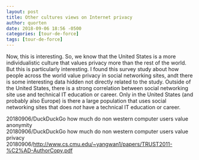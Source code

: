 ```yaml
---
layout: post
title: Other cultures views on Internet privacy
author: quorten
date: 2018-09-06 18:56 -0500
categories: [tour-de-force]
tags: [tour-de-force]
---
```


Now, this is interesting.  So, we know that the United States is a
more individualistic culture that values privacy more than the rest of
the world.  But this is particularly interesting.  I found this survey
study about how people across the world value privacy in social
networking sites, andt there is some interesting data hidden not
directly related to the study.  Outside of the United States, there is
a strong correlation between social networking site use and technical
IT education or career.  Only in the United States (and probably also
Europe) is there a large population that uses social networking sites
that does _not_ have a technical IT education or career.

20180906/DuckDuckGo how much do non western computer users value
  anonymity  
20180906/DuckDuckGo how much do non western computer users value
  privacy  
20180906/http://www.cs.cmu.edu/~yangwan1/papers/TRUST2011-%C2%AD-AuthorCopy.pdf
